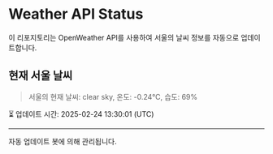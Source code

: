 
# Weather API Status

이 리포지토리는 OpenWeather API를 사용하여 서울의 날씨 정보를 자동으로 업데이트합니다.

## 현재 서울 날씨
> 서울의 현재 날씨: clear sky, 온도: -0.24°C, 습도: 69%

⏳ 업데이트 시간: 2025-02-24 13:30:01 (UTC)

---
자동 업데이트 봇에 의해 관리됩니다.
